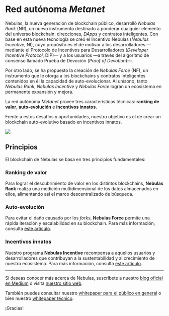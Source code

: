 # Red autónoma _Metanet_

Nebulas, la nueva generación de blockchain público, desarrolló _Nebulas Rank_ (NR), un nuevo instrumento destinado a ponderar cualquier elemento del universo blockchain: direcciones, _DApps_ y contratos inteligentes. Con base en esta nueva tecnología se creó el Incentivo Nebulas (_Nebulas Incentive_, NI), cuyo propósito es el de motivar a los desarrolladores —mediante el Protocolo de Incentivos para Desarrolladores (_Developer Incentive Protocol_, DIP)— y a los usuarios —a través del algoritmo de consenso llamado Prueba de Devoción (_Proof of Devotion_)—.

Por otro lado, se ha propuesto la creación de _Nebulas Force_ (NF), un instrumento que le otorga a los blockchains y contratos inteligentes contenidos en él la capacidad de auto-evolucionar. Al unísono, tanto _Nebulas Rank_, _Nebulas Incentive_ y _Nebulas Force_ logran un ecosistema en permanente expansión y mejora.

La red autónoma _Metanet_ provee tres características técnicas: **ranking de valor**, **auto-evolución** e **incentivos innatos**.

Frente a estos desafíos y oportunidades, nuestro objetivo es el de crear un blockchain auto-evolutivo basado en incentivos innatos.

![](https://cdn-images-1.medium.com/max/800/1*8YETuI_IvyjXvlvnzbBWnw.png)

## Principios

El blockchain de Nebulas se basa en tres principios fundamentales:

### Ranking de valor

Para lograr el descubrimiento de valor en los distintos blockchains, **Nebulas Rank** realiza una medición multidimensional de los datos almacenados en ellos, alimentando así el marco descentralizado de búsqueda.

### Auto-evolución

Para evitar el daño causado por los _forks_, **Nebulas Force** permite una rápida iteración y escalabilidad en su blockchain. Para más información, consulta [este artículo](nebulas-force.md).

### Incentivos innatos

Nuestro programa **Nebulas Incentive** recompensa a aquellos usuarios y desarrolladores que contribuyan a la sustentabilidad y al crecimiento de nuestro ecosistema. Para más información, consulta [este artículo](nebulas-incentive-ni.md).

-------------------

Si deseas conocer más acerca de Nebulas, suscríbete a nuestro [blog oficial en Medium](https://medium.com/nebulasio) o visita [nuestro sitio web](https://nebulas.io/).

También puedes consultar nuestro [whitepaper para el público en general](https://nebulas.io/docs/NebulasWhitepaper.pdf) o bien nuestro [whitepaper técnico](https://nebulas.io/docs/NebulasTechnicalWhitepaper.pdf).

¡Gracias!
